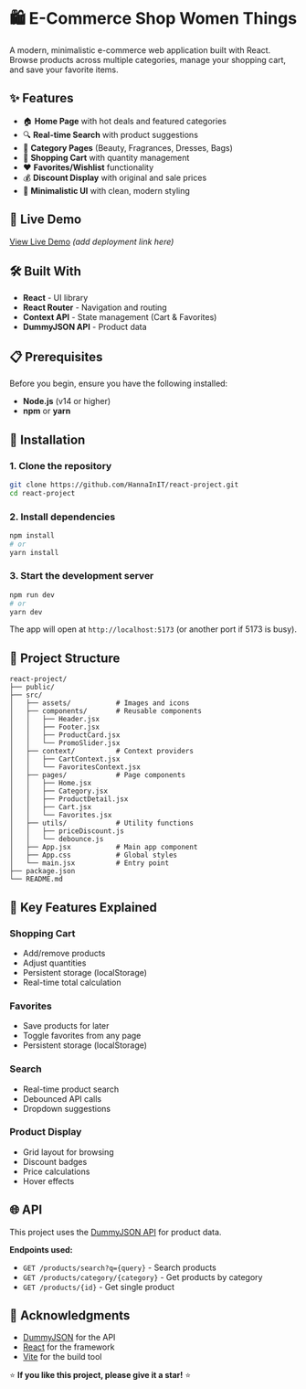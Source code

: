 # 🛍️ E-Commerce Shop Women Things

A modern, minimalistic e-commerce web application built with React. Browse products across multiple categories, manage your shopping cart, and save your favorite items.

## ✨ Features

- 🏠 **Home Page** with hot deals and featured categories
- 🔍 **Real-time Search** with product suggestions
- 📂 **Category Pages** (Beauty, Fragrances, Dresses, Bags)
- 🛒 **Shopping Cart** with quantity management
- ❤️ **Favorites/Wishlist** functionality
- 💰 **Discount Display** with original and sale prices
- 🎨 **Minimalistic UI** with clean, modern styling

## 🚀 Live Demo

[View Live Demo](#) _(add deployment link here)_

## 🛠️ Built With

- **React** - UI library
- **React Router** - Navigation and routing
- **Context API** - State management (Cart & Favorites)
- **DummyJSON API** - Product data

## 📋 Prerequisites

Before you begin, ensure you have the following installed:

- **Node.js** (v14 or higher)
- **npm** or **yarn**

## 🔧 Installation

### 1. Clone the repository

```bash
git clone https://github.com/HannaInIT/react-project.git
cd react-project
```

### 2. Install dependencies

```bash
npm install
# or
yarn install
```

### 3. Start the development server

```bash
npm run dev
# or
yarn dev
```

The app will open at `http://localhost:5173` (or another port if 5173 is busy).

## 📁 Project Structure

```
react-project/
├── public/
├── src/
│   ├── assets/           # Images and icons
│   ├── components/       # Reusable components
│   │   ├── Header.jsx
│   │   ├── Footer.jsx
│   │   ├── ProductCard.jsx
│   │   └── PromoSlider.jsx
│   ├── context/          # Context providers
│   │   ├── CartContext.jsx
│   │   └── FavoritesContext.jsx
│   ├── pages/            # Page components
│   │   ├── Home.jsx
│   │   ├── Category.jsx
│   │   ├── ProductDetail.jsx
│   │   ├── Cart.jsx
│   │   └── Favorites.jsx
│   ├── utils/            # Utility functions
│   │   ├── priceDiscount.js
│   │   └── debounce.js
│   ├── App.jsx           # Main app component
│   ├── App.css           # Global styles
│   └── main.jsx          # Entry point
├── package.json
└── README.md
```

## 🎯 Key Features Explained

### Shopping Cart

- Add/remove products
- Adjust quantities
- Persistent storage (localStorage)
- Real-time total calculation

### Favorites

- Save products for later
- Toggle favorites from any page
- Persistent storage (localStorage)

### Search

- Real-time product search
- Debounced API calls
- Dropdown suggestions

### Product Display

- Grid layout for browsing
- Discount badges
- Price calculations
- Hover effects

## 🌐 API

This project uses the [DummyJSON API](https://dummyjson.com/) for product data.

**Endpoints used:**

- `GET /products/search?q={query}` - Search products
- `GET /products/category/{category}` - Get products by category
- `GET /products/{id}` - Get single product

## 🙏 Acknowledgments

- [DummyJSON](https://dummyjson.com/) for the API
- [React](https://react.dev/) for the framework
- [Vite](https://vitejs.dev/) for the build tool

⭐ **If you like this project, please give it a star!** ⭐
